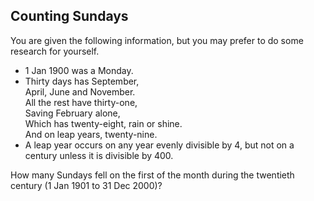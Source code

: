 Counting Sundays
----------------

You are given the following information, but you may prefer to do some research for yourself.

* 1 Jan 1900 was a Monday.
* Thirty days has September,<br />
  April, June and November.<br />
  All the rest have thirty-one,<br />
  Saving February alone,<br />
  Which has twenty-eight, rain or shine.<br />
  And on leap years, twenty-nine.
* A leap year occurs on any year evenly divisible by 4, but not on a century unless it is divisible by 400.

How many Sundays fell on the first of the month during the twentieth century (1 Jan 1901 to 31 Dec 2000)?
